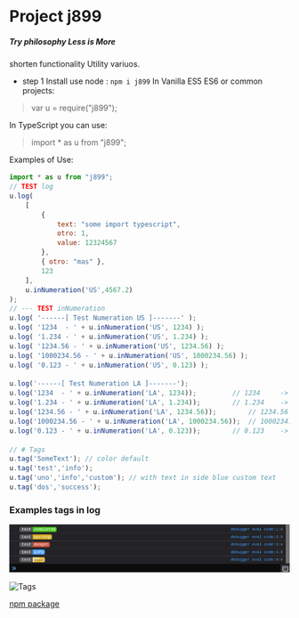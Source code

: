 # Project j899
##### Try philosophy Less is More 
shorten functionality
Utility variuos.

* step 1 Install use node : `npm i j899`
In Vanilla ES5 ES6 or common projects:
>var u = require("j899");

In TypeScript you can use:
>import * as u from "j899";

Examples of Use:
```javascript
import * as u from "j899";
// TEST log
u.log(
	[
		{
			text: "some import typescript",
			otro: 1,
			value: 12324567
		},
		{ otro: "mas" },
		123
	],
	u.inNumeration('US',4567.2)
);
// --- TEST inNumeration
u.log( '------[ Test Numeration US ]-------' );
u.log( '1234  - ' + u.inNumeration('US', 1234) );
u.log( '1.234 - ' + u.inNumeration('US', 1.234) );
u.log( '1234.56 - ' + u.inNumeration('US', 1234.56) );
u.log( '1000234.56 - ' + u.inNumeration('US', 1000234.56) );
u.log( '0.123 - ' + u.inNumeration('US', 0.123) );

u.log('------[ Test Numeration LA ]-------');
u.log('1234  - ' + u.inNumeration('LA', 1234));			// 1234  	-> 1.234
u.log('1.234 - ' + u.inNumeration('LA', 1.234));		// 1.234 	-> 1,234
u.log('1234.56 - ' + u.inNumeration('LA', 1234.56)); 		// 1234.56 	-> 1.234,56
u.log('1000234.56 - ' + u.inNumeration('LA', 1000234.56)); 	// 1000234.56 	-> 1.000.234,56
u.log('0.123 - ' + u.inNumeration('LA', 0.123)); 		// 0.123 	-> 0,123

// # Tags
u.tag('SomeText'); // color default
u.tag('test','info');
u.tag('uno','info','custom'); // with text in side blue custom text
u.tag('dos','success');
```
### Examples tags in log

![Tags](https://raw.githubusercontent.com/julio899/perfil/master/img/tags.png)

![Tags](https://static.npmjs.com/c75bd6b3c8bc54a3452b20674c27575b.png)

[npm package](https://www.npmjs.com/package/j899)
